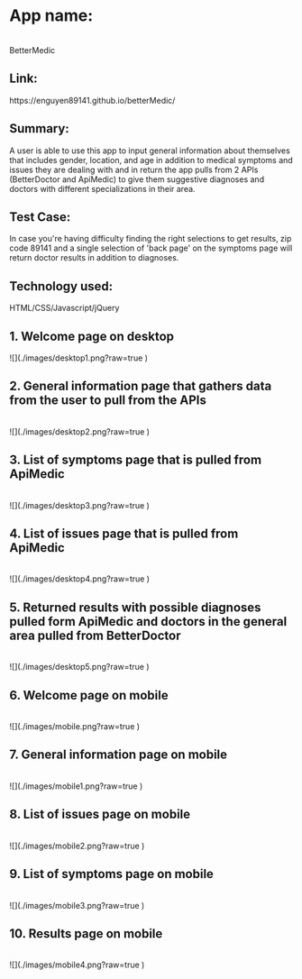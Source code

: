 <h1>App name:</h1></br>
BetterMedic <br>
<h2>Link:</h2> 
https://enguyen89141.github.io/betterMedic/ <br>
<h2>Summary:</h2>  
A user is able to use this app to input general information about themselves that includes gender, location, and age in addition to medical symptoms and issues they are dealing with and in return the app pulls from 2 APIs (BetterDoctor and ApiMedic) to give them suggestive diagnoses and doctors with different specializations in their area.  <br>
<h2>Test Case:</h2>
In case you're having difficulty finding the right selections to get results, zip code 89141 and a single selection of 'back page' on the symptoms page will return doctor results in addition to diagnoses.<br>
<h2>Technology used:</h2> 
HTML/CSS/Javascript/jQuery  <br>
<h2>1. Welcome page on desktop</h2>  
![](./images/desktop1.png?raw=true )<br>
<h2>2. General information page that gathers data from the user to pull from the APIs</h2> <br>
![](./images/desktop2.png?raw=true )  <br>
<h2>3. List of symptoms page that is pulled from ApiMedic</h2> <br>
![](./images/desktop3.png?raw=true )  <br>
<h2>4. List of issues page that is pulled from ApiMedic</h2>  <br>
![](./images/desktop4.png?raw=true )  <br>
<h2>5. Returned results with possible diagnoses pulled form ApiMedic and doctors in the general area pulled from BetterDoctor</h2>  <br>
![](./images/desktop5.png?raw=true )  <br>
<h2>6. Welcome page on mobile</h2>  <br>
![](./images/mobile.png?raw=true )  <br>
<h2>7. General information page on mobile</h2>  <br>
![](./images/mobile1.png?raw=true )  <br>
<h2>8. List of issues page on mobile</h2>  <br>
![](./images/mobile2.png?raw=true )  <br>
<h2>9. List of symptoms page on mobile</h2>  <br>
![](./images/mobile3.png?raw=true )  <br>
<h2>10. Results page on mobile</h2>  <br>
![](./images/mobile4.png?raw=true )  <br>
 
